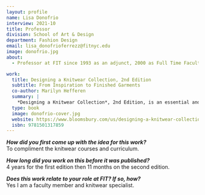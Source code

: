 ```yaml
---
layout: profile
name: Lisa Donofrio
interview: 2021-10
title: Professor
division: School of Art & Design
department: Fashion Design
email: lisa_donofrioferrezz@fitnyc.edu
image: donofrio.jpg
about:
  - Professor at FIT since 1993 as an adjunct, 2000 as Full Time Faculty

work:
  title: Designing a Knitwear Collection, 2nd Edition
  subtitle: From Inspiration to Finished Garments
  co-author: Marilyn Hefferen
  summary: |
    *Designing a Knitwear Collection*, 2nd Edition, is an essential and comprehensive overview of the knitting design and development process. Featuring more than 475 color images, emerging fashion designers will find inspiration from the work of featured knitwear designers and practical information to design their own knitwear collection. The book follows the history of the industry to present day, introducing yarn and stitch basics, knitting methods, and machinery. It explores the process of preparing the design package from initial concept and sketches to specifications of samples and documents for production-through the presentation of a final collection.
  type: book
  image: donofrio-cover.jpg
  website: https://www.bloomsbury.com/us/designing-a-knitwear-collection-9781501317859/
  isbn: 9781501317859
---
```

***How did you first come up with the idea for this work?***  
To compliment the knitwear courses and curriculum.

***How long did you work on this before it was published?***  
4 years for the first edition then 11 months on the second edition.

***Does this work relate to your role at FIT? If so, how?***  
Yes I am a faculty member and knitwear specialist.
